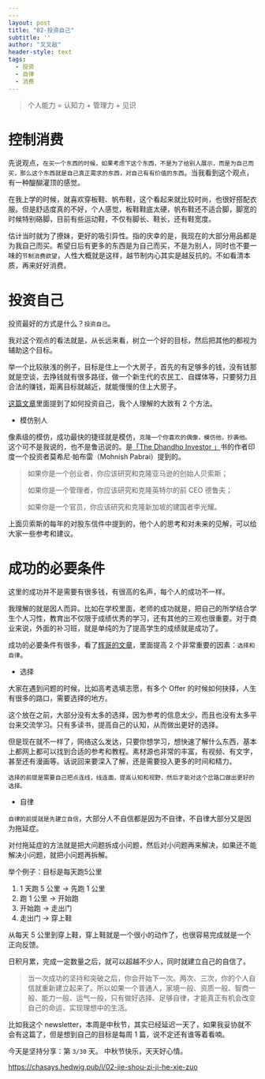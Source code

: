 ```yaml
---
---
layout: post
title: "02-投资自己"
subtitle: ''
author: "叉叉敌"
header-style: text
tags:
  - 投资
  - 自律
  - 消费
---
```


> 个人能力 = 认知力 + 管理力 + 见识

#  控制消费

先说观点，`在买一个东西的时候，如果考虑下这个东西，不是为了给别人展示，而是为自己而买，那么这个东西就是自己真正需求的东西，对自己有有价值的东西`。当我看到这个观点，有一种醍醐灌顶的感觉。

在我上学的时候，就喜欢穿板鞋、帆布鞋，这个看起来就比较时尚，也很好搭配衣服。但是舒适度真的不好，个人感觉，板鞋鞋底太硬，帆布鞋还不适合脚，脚宽的时候特别硌脚，目前有些运动鞋，不仅有脚长、鞋长，还有鞋宽度。

估计当时就为了撩妹，更好的吸引异性。指的庆幸的是，我现在的大部分用品都是为我自己而买。希望日后有更多的东西是为自己而买，不是为别人，同时也不要一味的`节制消费欲望`，人性大概就是这样，越节制内心其实是越反抗的。不如看清本质，再来好好消费。



# 投资自己

投资最好的方式是什么？`投资自己`。

我对这个观点的看法就是，从长远来看，树立一个好的目标，然后把其他的都视为辅助这个目标。

举一个比较肤浅的例子，目标是住上一个大房子，首先的有足够多的钱，没有钱那就是空谈，去挣钱就有很多路径，做一个新生代的农民工、自媒体等，只要努力且合法的赚钱，距离目标就越近，就能慢慢的住上大房子。

[这篇文章](https://youzhiyouxing.cn/materials/609)里面提到了如何投资自己，我个人理解的大致有 2 个方法。

- 模仿别人

像素级的模仿，成功最快的捷径就是模仿，`克隆一个你喜欢的偶像，模仿他，抄袭他。`这个可不是我说的，也不是鲁迅说的。是[「The Dhandho Investor 」](https://weread.qq.com/web/reader/c5c324e0811e38faag014fc6)书的作者印度一个投资者莫希尼·帕布雷（Mohnish Pabrai）提到的。

>如果你是一个创业者，你应该研究和克隆亚马逊的创始人贝索斯；
>
>如果你是一个管理者，你应该研究和克隆英特尔的前 CEO 德鲁夫；
>
>如果你是一个官员，你应该研究和克隆新加坡的建国者李光耀。

上面贝索斯的每年的对股东信件中提到的，他个人的思考和对未来的见解，可以给大家一些参考和建议。


# 成功的必要条件


这里的成功并不是需要有很多钱，有很高的名声，每个人的成功不一样。

我理解的就是因人而异。比如在学校里面，老师的成功就是，把自己的所学结合学生个人习性，教育出不仅限于成绩优秀的学习，还有其他的三观也很重要。对于商业来说，外面的补习班，就是单纯的为了提高学生的成绩就是成功了。

成功的必要条件有很多，看了[辉哥的文章](https://mp.weixin.qq.com/s/9GUNCbPiDqgaojQ3wm_CcQ)，里面提高 2 个非常重要的因素：`选择和自律`。

- 选择

大家在遇到问题的时候，比如高考选填志愿，有多个 Offer 的时候如何抉择，人生有很多的路口，需要选择的地方。

这个放在之前，大部分没有太多的选择，因为参考的信息太少，而且也没有太多平台来交流学习。只有多读书，提高自己的认知，从而做出更好的选择。

但是现在就不一样了，网络这么发达，只要你想学习，想快速了解什么东西，基本上都网上都可以找到合适的参考和教程。素材源也非常的丰富，有视频、有文字，甚至还有漫画等。话说回来要深入了解，还是需要投入更多的时间和精力。

`选择的前提是需要自己把点连线，线连面，提高认知和视野，然后才能对这个岔路口做出更好的选择。`


- 自律

`自律的前提就是先建立自信`，大部分人不自信都是因为不自律，不自律大部分又是因为拖延症。

对付拖延症的方法就是把大问题拆成小问题，然后对小问题再来解决，如果还不能解决小问题，就把小问题再拆解。

举个例子：目标是每天跑5公里

1. 1 天跑 5 公里 -> 先跑 1 公里
2. 跑 1 公里 -> 开始跑
3. 开始跑 -> 走出门 
4. 走出门 -> 穿上鞋

从每天 5 公里到穿上鞋，穿上鞋就是一个很小的动作了，也很容易完成就是一个正向反馈。

日积月累，完成一定数量之后，就可以超越不少人，同时就建立自己的自信了。

>当一次成功的坚持和突破之后，你会开始下一次。两次、三次，你的个人自信就重新建立起来了。所以如果一个普通人，家境一般、资质一般、智商一般、能力一般、运气一般，只有做好选择、足够自律，才能真正有机会改变自己的命运，实现理想中的生活。

比如我这个 newsletter，本周是中秋节，其实已经延迟一天了，如果我妥协就不会有这篇了，但是想到自己的目标是每周 1 篇，说不定还有谁等着看喃。

今天是坚持分享：第 `3/30` 天。
中秋节快乐，天天好心情。

https://chasays.hedwig.pub/i/02-jie-shou-zi-ji-he-xie-zuo

